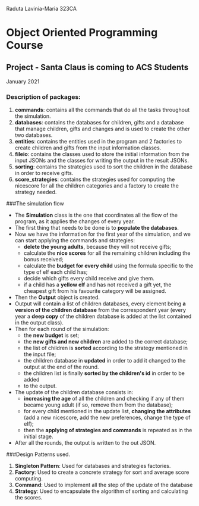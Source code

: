 Raduta Lavinia-Maria 323CA
# Object Oriented Programming Course
## Project - Santa Claus is coming to ACS Students

January 2021
### Description of packages:
1. **commands**: contains all the commands that do all the tasks throughout
the simulation.
2. **databases**: contains the databases for children, gifts and a database that
manage children, gifts and changes and is used to create the other two
databases.
3. **entities**: contains the entities used in the program and 2 factories to
create children and gifts from the input information classes.
4. **fileio**: contains the classes used to store the initial information from
the input JSONs and the classes for writing the output in the result JSONs.
5. **sorting**: contains the strategies used to sort the children in the database in order to receive gifts.
6. **score_strategies**: contains the strategies used for computing the nicescore for
all the children categories and a factory to create the strategy needed.

###The simulation flow
- The **Simulation** class is the one that coordinates all the flow of the
program, as it applies the changes of every year.
- The first thing that needs to be done is to **populate the databases**.
- Now we have the information for the first year of the simulation, and we
can start applying the commands and strategies:
    - **delete the young adults**, because they will not receive gifts;
    - calculate the **nice scores** for all the remaining children including the
  bonus received;
    - calculate the **budget for every child** using the
      formula specific to the type of elf each child has;
    - decide which gifts every child receive and give them.
    - if a child has a **yellow elf** and has not received a gift yet, the cheapest
  gift from his favourite category will be assigned. 
- Then the **Output** object is created.
- Output will contain a list of children databases, every element being **a
version of the children database** from the correspondent year (every year a
  **deep copy** of the children database is added at the list contained in the
output class).
- Then for each round of the simulation:
  - the **new budget** is set;
  - the **new gifts and new children** are added to the correct database;
  - the list of children is **sorted** according to the strategy mentioned in the
  input file;
  - the children database in **updated** in order to add it changed to the output at the end
  of the round.
  - the children list is finally **sorted by the children's id** in order to be added
  - to the output.
- The update of the children database consists in:
    - **increasing the age** of all the children and checking if any of them
    became young adult (if so, remove them from the database);
    - for every child mentioned in the update list, **changing the attributes**
    (add a new nicescore, add the new preferences, change the type of elf);
    - then the **applying of strategies and commands** is repeated as in the
    initial stage.
- After all the rounds, the output is written to the out JSON.

###Design Patterns used.
1. **Singleton Pattern**: Used for databases and strategies factories.
2. **Factory**: Used to create a concrete strategy for sort and average score computing.
3. **Command**: Used to implement all the step of the update of the database
4. **Strategy**: Used to encapsulate the algorithm of sorting and calculating the scores.
